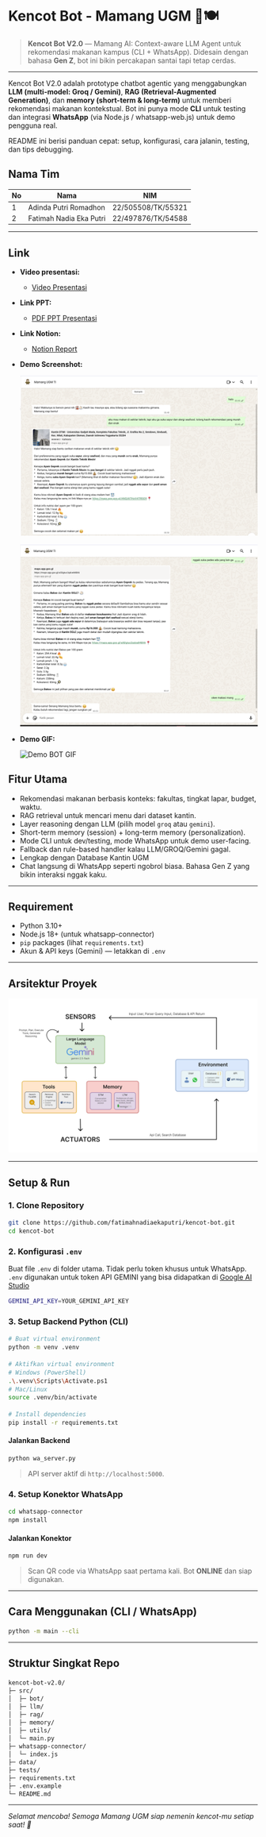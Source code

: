 # Kencot Bot - Mamang UGM 🤖🍽️

> **Kencot Bot V2.0** — Mamang AI: Context-aware LLM Agent untuk rekomendasi makanan kampus (CLI + WhatsApp). Didesain dengan bahasa **Gen Z**, bot ini bikin percakapan santai tapi tetap cerdas.

---
Kencot Bot V2.0 adalah prototype chatbot agentic yang menggabungkan **LLM (multi-model: Groq / Gemini)**, **RAG (Retrieval-Augmented Generation)**, dan **memory (short-term & long-term)** untuk memberi rekomendasi makanan kontekstual. Bot ini punya mode **CLI** untuk testing dan integrasi **WhatsApp** (via Node.js / whatsapp-web.js) untuk demo pengguna real.

README ini berisi panduan cepat: setup, konfigurasi, cara jalanin, testing, dan tips debugging.

## Nama Tim
| No | Nama                        | NIM                |
|----|-----------------------------|--------------------|
| 1  | Adinda Putri Romadhon       | 22/505508/TK/55321 |
| 2  | Fatimah Nadia Eka Putri     | 22/497876/TK/54588|

---

## Link
- **Video presentasi:**
  - [Video Presentasi](https://drive.google.com/file/d/1XpPIqRFE3H2H2tnpxdHCFXZOe48AR2nA/view?usp=drive_link)

- **Link PPT:**
  - [PDF PPT Presentasi](https://drive.google.com/file/d/1FFHJ4dH3Lpofx1LCiidy4u-XlS8fw_w1/view?usp=sharing)
 
- **Link Notion:**
  - [Notion Report](https://gifted-rooster-06e.notion.site/Kencot-bot-V2-0-An-LLM-Powered-WhatsApp-Bot-for-Smart-Food-Recommendations-2966080924fb807bb27af28377f74892?source=copy_link)

- **Demo Screenshot:**

    ![SS BOT](documentation/demo_1.png)

    ![SS BOT](documentation/demo_2.png)

- **Demo GIF:**

    ![Demo BOT GIF](documentation/demo.gif)

## Fitur Utama

- Rekomendasi makanan berbasis konteks: fakultas, tingkat lapar, budget, waktu.
- RAG retrieval untuk mencari menu dari dataset kantin.
- Layer reasoning dengan LLM (pilih model `groq` atau `gemini`).
- Short-term memory (session) + long-term memory (personalization).
- Mode CLI untuk dev/testing, mode WhatsApp untuk demo user-facing.
- Fallback dan rule-based handler kalau LLM/GROQ/Gemini gagal.
- Lengkap dengan Database Kantin UGM
- Chat langsung di WhatsApp seperti ngobrol biasa. Bahasa Gen Z yang bikin interaksi nggak kaku.

---
## Requirement
- Python 3.10+
- Node.js 18+ (untuk whatsapp-connector)
- `pip` packages (lihat `requirements.txt`)
- Akun & API keys (Gemini) — letakkan di `.env`

---

## Arsitektur Proyek

![Arsitektur KencotBot](documentation/arsitektur.png)

---

## Setup & Run

### 1. Clone Repository

```bash
git clone https://github.com/fatimahnadiaekaputri/kencot-bot.git
cd kencot-bot
```

### 2. Konfigurasi `.env`

Buat file `.env` di folder utama. Tidak perlu token khusus untuk WhatsApp. `.env` digunakan untuk token API GEMINI yang bisa didapatkan di [Google AI Studio](https://aistudio.google.com/)

```bash
GEMINI_API_KEY=YOUR_GEMINI_API_KEY
```

### 3. Setup Backend Python (CLI)

```bash
# Buat virtual environment
python -m venv .venv

# Aktifkan virtual environment
# Windows (PowerShell)
.\.venv\Scripts\Activate.ps1
# Mac/Linux
source .venv/bin/activate

# Install dependencies
pip install -r requirements.txt
```

#### Jalankan Backend

```bash
python wa_server.py
```

> API server aktif di `http://localhost:5000`.

### 4. Setup Konektor WhatsApp

```bash
cd whatsapp-connector
npm install
```

#### Jalankan Konektor

```bash
npm run dev
```

> Scan QR code via WhatsApp saat pertama kali.
> Bot **ONLINE** dan siap digunakan.

---

## Cara Menggunakan (CLI / WhatsApp)

```bash
python -m main --cli
```

---

## Struktur Singkat Repo
```
kencot-bot-v2.0/
├─ src/
│  ├─ bot/
│  ├─ llm/
│  ├─ rag/
│  ├─ memory/
│  ├─ utils/
│  └─ main.py
├─ whatsapp-connector/
│  └─ index.js
├─ data/
├─ tests/
├─ requirements.txt
├─ .env.example
└─ README.md
```

---

*Selamat mencoba! Semoga Mamang UGM siap nemenin kencot-mu setiap saat! 🤤*
